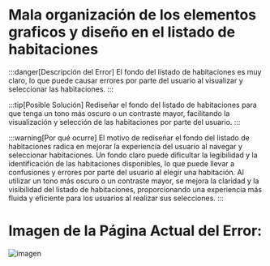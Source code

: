 # Mala organización de los elementos graficos y diseño en el listado de habitaciones 

:::danger[Descripción del Error]
El fondo del listado de habitaciones es muy claro, lo que puede causar errores por parte del usuario al visualizar y seleccionar las habitaciones.
:::

:::tip[Posible Solución]
Rediseñar el fondo del listado de habitaciones para que tenga un tono más oscuro o un contraste mayor, facilitando la visualización y selección de las habitaciones por parte del usuario.
:::

:::warning[Por qué ocurre]
El motivo de rediseñar el fondo del listado de habitaciones radica en mejorar la experiencia del usuario al navegar y seleccionar habitaciones. Un fondo claro puede dificultar la legibilidad y la identificación de las habitaciones disponibles, lo que puede llevar a confusiones y errores por parte del usuario al elegir una habitación. Al utilizar un tono más oscuro o un contraste mayor, se mejora la claridad y la visibilidad del listado de habitaciones, proporcionando una experiencia más fluida y eficiente para los usuarios al realizar sus selecciones.
:::


# Imagen de la Página Actual del Error:
![imagen](./img/d8.jpg)